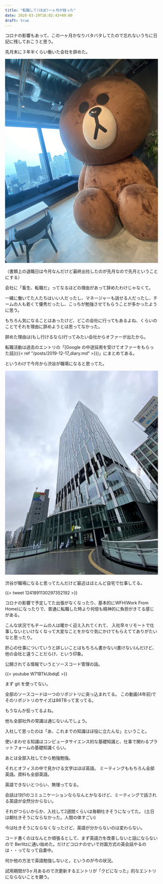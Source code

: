 ```yaml
---
title: "転職して(ほぼ)一ヶ月が経った"
date: 2020-03-29T16:02:43+09:00
draft: true
---
```


コロナの影響もあって、この一ヶ月かなりバタバタしてたので忘れないうちに日記に残しておこうと思う。

先月末に３年半くらい働いた会社を辞めた。

[![LINE](/images/2020-03-29_line.jpg)](/images/2020-03-29_line.jpg)

（書類上の退職日は今月なんだけど最終出社したのが先月なので先月ということにする）

会社に「畜生、転職だ」ってなるほどの理由があって辞めたわけじゃなくて。

一緒に働いてた人たちはいい人だったし、マネージャーも話せる人だったし、チームの人も若くて優秀だったし、こっちが勉強させてもらうことが多かったように思う。

もちろん気になることはあったけど、どこの会社に行ってもあるよね、くらいのことでそれを理由に辞めようとは思ってなかった。

辞めた理由は(もし行けるなら)行ってみたい会社からオファーが出たから。

転職活動は過去のエントリの「[Google の中途採用を受けてオファーをもらった話]({{< ref "/posts/2019-12-17_diary.md" >}})」にまとめてある。

というわけで今月から渋谷が職場になると思ってた。

[![Google](/images/2020-03-29_google.jpg)](/images/2020-03-29_google.jpg)

渋谷が職場になると思ってたんだけど最近はほとんど自宅で仕事してる。

{{< tweet 1241891130297352192 >}}

コロナの影響で予定してた出張がなくなったり、基本的にWFH(Work From Home)になったりで、普通に転職した時より何倍も精神的に負担がきてる感じがある。

こんな状況でもチームの人は暖かく迎え入れてくれて、
入社早々リモートで仕事しないといけなくなって大変なことをかなり気にかけてもらえててありがたいなと思ったり。


肝心の仕事についていうと詳しいことはもちろん書かない(書けない)んだけど、他の会社と違うことだらけ、という印象。

公開されてる情報でいうとソースコード管理の話。

{{< youtube W71BTkUbdqE >}}

まず git を使ってない。

全部のソースコードは一つのリポジトリに突っ込まれてる。
この動画(4年前)でそのリポジトリのサイズは86TBって言ってる。

もうなんか狂ってるよね。

他も全部社外の常識は通じないんでしょう。

入社して思ったのは「あ、これまでの知識ほぼ役に立たんな」ということ。

使いまわせる知識はコンピュータサイエンス的な基礎知識と、仕事で関わるプラットフォームの基礎知識くらい。

あとは全部入社してから勉強勉強。

それとオフィスの中で見かける文字はほぼ英語。
ミーティングももちろん全部英語。資料も全部英語。

英語できないとつらい、無理ってなる。

会話は1対1のコミュニケーションならなんとかなるけど、ミーティングで話される英語が全然分からない。

それがつらいからか、入社して2週間くらいは毎朝吐きそうになってた。
(土日は朝吐きそうにならなかった。人間の体すごい)

今は吐きそうにならなくなったけど、英語が分からないのは変わらない。

コード書くのはなんとか頑張るとして、まず英語力を改善しないと話にならないので
Berlitzに通い始めた。だけどコロナのせいで対面方式の英会話やるのは・・ってなって自粛中。

何か他の方法で英語勉強しないと。というのが今の状況。

試用期間が3ヶ月あるので次更新するエントリが「クビになった」的なエントリにならないことを願う。
